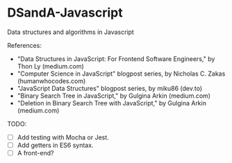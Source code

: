 # DSandA-Javascript

Data structures and algorithms in Javascript

References:

- "Data Structures in JavaScript: For Frontend Software Engineers," by Thon Ly (medium.com)
- "Computer Science in JavaScript" blogpost series, by Nicholas C. Zakas (humanwhocodes.com)
- "JavaScript Data Structures" blogpost series, by miku86 (dev.to)
- "Binary Search Tree in JavaScript," by Gulgina Arkin (medium.com)
- "Deletion in Binary Search Tree with JavaScript," by Gulgina Arkin (medium.com)

TODO:

- [ ] Add testing with Mocha or Jest.
- [ ] Add getters in ES6 syntax.
- [ ] A front-end?
